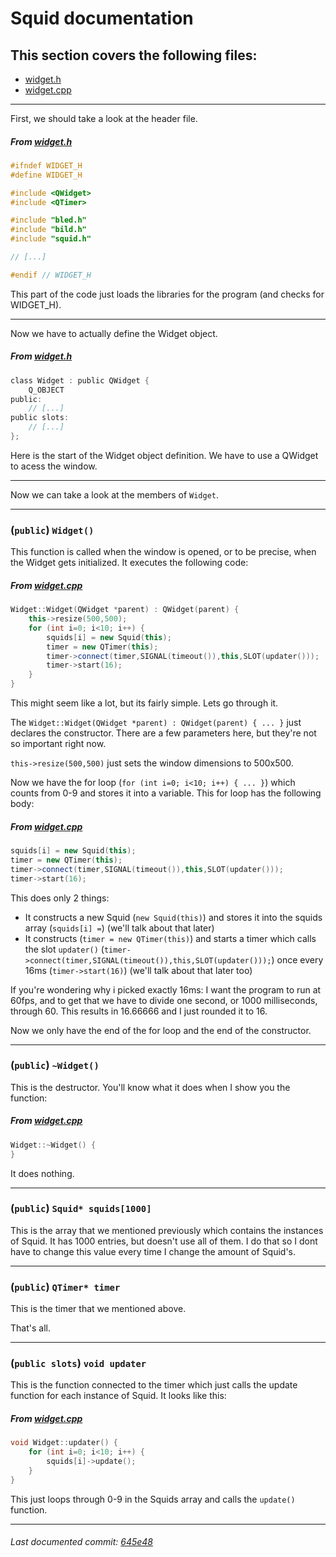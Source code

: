 # Squid documentation

## This section covers the following files:
- [widget.h](widget.h)
- [widget.cpp](widget.cpp)

------

First, we should take a look at the header file.

##### From [widget.h](widget.h)
```h
#ifndef WIDGET_H
#define WIDGET_H

#include <QWidget>
#include <QTimer>

#include "bled.h"
#include "bild.h"
#include "squid.h"

// [...]

#endif // WIDGET_H
```

This part of the code just loads the libraries for the program (and checks for WIDGET_H).

------
Now we have to actually define the Widget object.
##### From [widget.h](widget.h)
```h
class Widget : public QWidget {
    Q_OBJECT
public:
    // [...]
public slots:
    // [...]
};
```

Here is the start of the Widget object definition. We have to use a QWidget to acess the window.

------

Now we can take a look at the members of `Widget`.

------

### (`public`) `Widget()`
This function is called when the window is opened, or to be precise, when the Widget gets initialized. It executes the following code:

##### From [widget.cpp](widget.cpp)
```cpp
Widget::Widget(QWidget *parent) : QWidget(parent) {
    this->resize(500,500);
    for (int i=0; i<10; i++) {
        squids[i] = new Squid(this);
        timer = new QTimer(this);
        timer->connect(timer,SIGNAL(timeout()),this,SLOT(updater()));
        timer->start(16);
    }
}
```
This might seem like a lot, but its fairly simple. Lets go through it.

The `Widget::Widget(QWidget *parent) : QWidget(parent) { ... }` just declares the constructor. There are a few parameters here, but they're not so important right now.

`this->resize(500,500)` just sets the window dimensions to 500x500.

Now we have the for loop (`for (int i=0; i<10; i++) { ... }`) which counts from 0-9 and stores it into a variable. This for loop has the following body:

##### From [widget.cpp](widget.cpp)
```cpp
squids[i] = new Squid(this);
timer = new QTimer(this);
timer->connect(timer,SIGNAL(timeout()),this,SLOT(updater()));
timer->start(16);
```

This does only 2 things:
- It constructs a new Squid (`new Squid(this)`) and stores it into the squids array (`squids[i] =`) (we'll talk about that later)
- It constructs (`timer = new QTimer(this)`) and starts a timer which calls the slot `updater()` (`timer->connect(timer,SIGNAL(timeout()),this,SLOT(updater()));`) once every 16ms (`timer->start(16)`) (we'll talk about that later too)

If you're wondering why i picked exactly 16ms: I want the program to run at 60fps, and to get that we have to divide one second, or 1000 milliseconds, through 60. This results in 16.66666 and I just rounded it to 16.

Now we only have the end of the for loop and the end of the constructor.

------

### (`public`) `~Widget()`

This is the destructor. You'll know what it does when I show you the function:

##### From [widget.cpp](widget.cpp)
```cpp
Widget::~Widget() {
}
```

It does nothing.

------

### (`public`) `Squid* squids[1000]`

This is the array that we mentioned previously which contains the instances of Squid. It has 1000 entries, but doesn't use all of them. I do that so I dont have to change this value every time I change the amount of Squid's.

------

### (`public`) `QTimer* timer`

This is the timer that we mentioned above.

That's all.

------

### (`public slots`) `void updater`

This is the function connected to the timer which just calls the update function for each instance of Squid. It looks like this:

##### From [widget.cpp](widget.cpp)
```cpp
void Widget::updater() {
    for (int i=0; i<10; i++) {
        squids[i]->update();
    }
}
```

This just loops through 0-9 in the Squids array and calls the `update()` function.

------

###### Last documented commit: [645e48](645e488ff2cf22c445d481c43773a3a65adf9ac8)